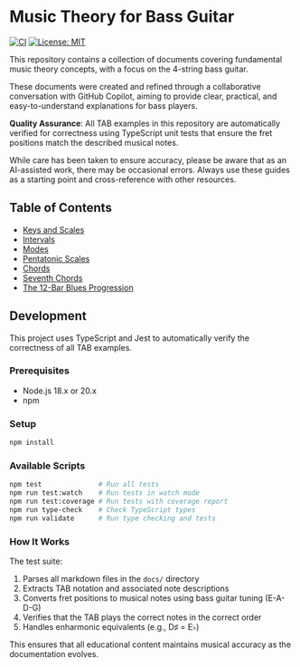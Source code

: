 # Music Theory for Bass Guitar

[![CI](https://github.com/bas/music-notes/actions/workflows/ci.yml/badge.svg)](https://github.com/bas/music-notes/actions/workflows/ci.yml)
[![License: MIT](https://img.shields.io/badge/License-MIT-yellow.svg)](https://opensource.org/licenses/MIT)

This repository contains a collection of documents covering fundamental music theory concepts, with a focus on the 4-string bass guitar.

These documents were created and refined through a collaborative conversation with GitHub Copilot, aiming to provide clear, practical, and easy-to-understand explanations for bass players. 

**Quality Assurance**: All TAB examples in this repository are automatically verified for correctness using TypeScript unit tests that ensure the fret positions match the described musical notes.

While care has been taken to ensure accuracy, please be aware that as an AI-assisted work, there may be occasional errors. Always use these guides as a starting point and cross-reference with other resources.

## Table of Contents

- [Keys and Scales](./docs/keys-and-scales.md)
- [Intervals](./docs/intervals.md)
- [Modes](./docs/modes.md)
- [Pentatonic Scales](./docs/pentatonic-scales.md)
- [Chords](./docs/chords.md)
- [Seventh Chords](./docs/seventh-chords.md)
- [The 12-Bar Blues Progression](./docs/twelve-bar-blues.md)

## Development

This project uses TypeScript and Jest to automatically verify the correctness of all TAB examples.

### Prerequisites

- Node.js 18.x or 20.x
- npm

### Setup

```bash
npm install
```

### Available Scripts

```bash
npm test              # Run all tests
npm run test:watch    # Run tests in watch mode
npm run test:coverage # Run tests with coverage report
npm run type-check    # Check TypeScript types
npm run validate      # Run type checking and tests
```

### How It Works

The test suite:
1. Parses all markdown files in the `docs/` directory
2. Extracts TAB notation and associated note descriptions
3. Converts fret positions to musical notes using bass guitar tuning (E-A-D-G)
4. Verifies that the TAB plays the correct notes in the correct order
5. Handles enharmonic equivalents (e.g., D♯ = E♭)

This ensures that all educational content maintains musical accuracy as the documentation evolves.
